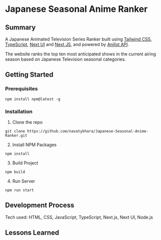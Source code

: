 # Japanese Seasonal Anime Ranker
## Summary

A Japanese Animated Television Series Ranker built using [Tailwind CSS](https://tailwindcss.com/), [TypeScript](https://www.typescriptlang.org/), [Next UI](https://nextui.org/) and [Next JS](https://nextjs.org/), and powered by [Anilist API](https://anilist.gitbook.io/anilist-apiv2-docs/).

The website ranks the top ten most anticipated shows in the current airing season based on Japanese Television seasonal categories. 

## Getting Started

### Prerequisites
```
npm install npm@latest -g
```
### Installation

1. Clone the repo
```
git clone https://github.com/navatykhara/Japanese-Seasonal-Anime-Ranker.git
```
2. Install NPM Packages
```
npm install
```
3. Build Project
```
npm build
```
4. Run Server
```
npm run start
```

## Development Process

Tech used: HTML, CSS, JavaScript, TypeScript, Next.js, Next UI, Node.js


## Lessons Learned



